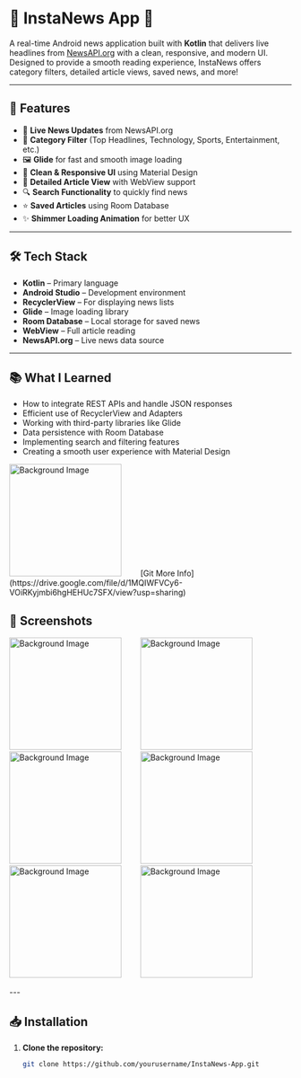 # 📱 InstaNews App 📰

A real-time Android news application built with **Kotlin** that delivers live headlines from [NewsAPI.org](https://newsapi.org/) with a clean, responsive, and modern UI.  
Designed to provide a smooth reading experience, InstaNews offers category filters, detailed article views, saved news, and more!

---

## 🚀 Features

- 🔴 **Live News Updates** from NewsAPI.org
- 📂 **Category Filter** (Top Headlines, Technology, Sports, Entertainment, etc.)
- 🖼 **Glide** for fast and smooth image loading
- 📱 **Clean & Responsive UI** using Material Design
- 📜 **Detailed Article View** with WebView support
- 🔍 **Search Functionality** to quickly find news
- ⭐ **Saved Articles** using Room Database
- ✨ **Shimmer Loading Animation** for better UX

---

## 🛠 Tech Stack

- **Kotlin** – Primary language
- **Android Studio** – Development environment
- **RecyclerView** – For displaying news lists
- **Glide** – Image loading library
- **Room Database** – Local storage for saved news
- **WebView** – Full article reading
- **NewsAPI.org** – Live news data source

---

## 📚 What I Learned

- How to integrate REST APIs and handle JSON responses
- Efficient use of RecyclerView and Adapters
- Working with third-party libraries like Glide
- Data persistence with Room Database
- Implementing search and filtering features
- Creating a smooth user experience with Material Design

<img src="https://i.postimg.cc/Z57tVD8Y/IMG-20250802-WA0007.jpg" alt="Background Image" width="200" style="margin-right: 30px;">
[Git More Info](https://drive.google.com/file/d/1MQIWFVCy6-VOiRKyjmbi6hgHEHUc7SFX/view?usp=sharing)


## 📸 Screenshots



<p>
   <img src="https://i.postimg.cc/G3Y37rgM/Screenshot-20250809-164732.jpg" alt="Background Image" width="200" style="margin-right: 30px;">
  <img src="https://i.postimg.cc/DwC7Jzmz/Screenshot-20250809-164743.jpg" alt="Background Image" width="200" style="margin-right: 30px;">
   <img src="https://i.postimg.cc/yYsKLRZd/Screenshot-20250809-164758.jpg" alt="Background Image" width="200" style="margin-right: 30px;">
   <img src="https://i.postimg.cc/DzJ3SdtC/Screenshot-20250809-164807.jpg" alt="Background Image" width="200" style="margin-right: 30px;">
    <img src="https://i.postimg.cc/jjp0PnTR/Screenshot-20250809-164822.jpg" alt="Background Image" width="200" style="margin-right: 30px;">
   <img src="https://i.postimg.cc/d3FbSMDX/Screenshot-20250809-164848.jpg" alt="Background Image" width="200" style="margin-right: 30px;">
</p>
---

## 📥 Installation

1. **Clone the repository:**
   ```bash
   git clone https://github.com/yourusername/InstaNews-App.git

